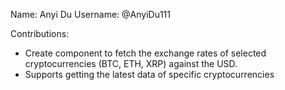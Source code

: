 Name: Anyi Du
Username: @AnyiDu111

Contributions:
* Create component to fetch the exchange rates of selected cryptocurrencies (BTC, ETH, XRP) against the USD.
* Supports getting the latest data of specific cryptocurrencies
